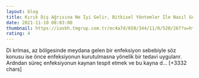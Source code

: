 ```yaml
--- 
layout: blog
title: Kırık Diş Ağrısına Ne İyi Gelir, Bitkisel Yöntemler İle Nasıl Geçer? Diş Neden Kırılır Ve Nasıl İyileşir?
date: 2021-11-10 08:03:00
thumbnail: https://iasbh.tmgrup.com.tr/ec4a7d/650/344/11/0/520/267?u=https://isbh.tmgrup.com.tr/sbh/2018/11/30/dis-neden-kirilir-kirik-dis-agrisi-nasil-gecer-1543568512203.jpg
rating: 4
---
```

Di krlmas, az bölgesinde meydana gelen bir enfeksiyon sebebiyle söz konusu ise önce enfeksiyonun kurutulmasna yönelik bir tedavi uygulanr. Ardndan süreç enfeksiyonun kaynan tespit etmek ve bu kayna d… [+3332 chars]